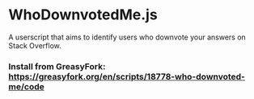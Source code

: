 # WhoDownvotedMe.js
A userscript that aims to identify users who downvote your answers on Stack Overflow.

### Install from GreasyFork: https://greasyfork.org/en/scripts/18778-who-downvoted-me/code
